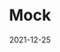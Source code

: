 ---
title: "Mock"
date: 2021-12-25
authors: ["Admin"]
summary: "Memahami mock di golang dan cara menggunakannya untuk unit testing di mongodb"
draft: true
tags: [go]
categories: [golang-dasar]
---